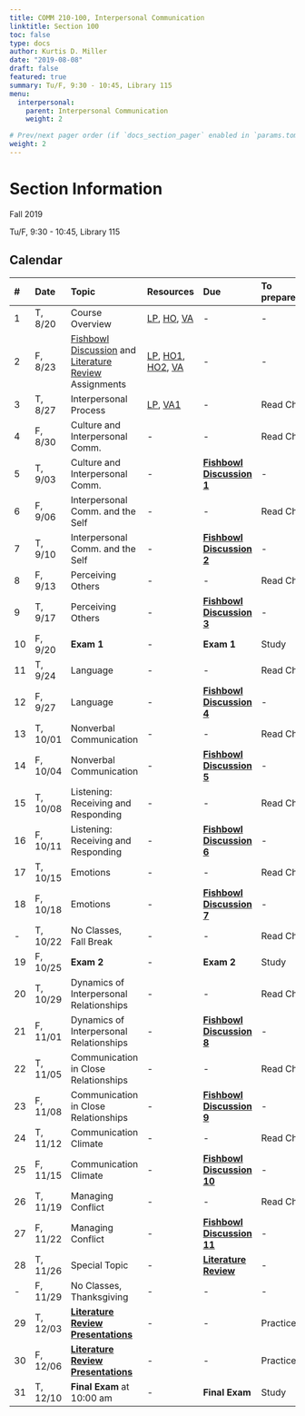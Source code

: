 ```yaml
---
title: COMM 210-100, Interpersonal Communication
linktitle: Section 100
toc: false
type: docs
author: Kurtis D. Miller
date: "2019-08-08"
draft: false
featured: true
summary: Tu/F, 9:30 - 10:45, Library 115
menu:
  interpersonal:
    parent: Interpersonal Communication
    weight: 2

# Prev/next pager order (if `docs_section_pager` enabled in `params.toml`)
weight: 2
---
```


Section Information
===================

Fall 2019

Tu/F, 9:30 - 10:45, Library 115

[ho-s]:  /course/interpersonal/COMM-210-100-FA19-KM.pdf  "Handout - Syllabus"

<!-- more -->

Calendar
--------

| #  | Date     | Topic                                                                        | Resources                                                | Due                                    | To prepare… |
|:--|:-----------|:--------------------------|:----------|:-----------------------|:---------------------------|
| 1  | T,  8/20 | Course Overview                                                              | [LP][lp-co], [HO][ho-s], [VA][va-co-rev]                 | -                                      | -           |
| 2  | F,  8/23 | [Fishbowl Discussion][Fishbowl] and [Literature Review][lit-rev] Assignments | [LP][lp-ao], [HO1][ho-fd], [HO2][ho-lr], [VA][va-ao-rev] | -                                      | -           |
| 3  | T,  8/27 | Interpersonal Process                                                        | [LP][lp-ip1], [VA1][va-ip1]                              | -                                      | Read Ch.    |
| 4  | F,  8/30 | Culture and Interpersonal Comm.                                              | -                                                        | -                                      | Read Ch.    |
| 5  | T,  9/03 | Culture and Interpersonal Comm.                                              | -                                                        | **[Fishbowl Discussion 1][Fishbowl]**  | -           |
| 6  | F,  9/06 | Interpersonal Comm. and the Self                                             | -                                                        | -                                      | Read Ch.    |
| 7  | T,  9/10 | Interpersonal Comm. and the Self                                             | -                                                        | **[Fishbowl Discussion 2][Fishbowl]**  | -           |
| 8  | F,  9/13 | Perceiving Others                                                            | -                                                        | -                                      | Read Ch.    |
| 9  | T,  9/17 | Perceiving Others                                                            | -                                                        | **[Fishbowl Discussion 3][Fishbowl]**  | -           |
| 10 | F,  9/20 | **Exam 1**                                                                   | -                                                        | **Exam 1**                             | Study       |
| 11 | T,  9/24 | Language                                                                     | -                                                        | -                                      | Read Ch.    |
| 12 | F,  9/27 | Language                                                                     | -                                                        | **[Fishbowl Discussion 4][Fishbowl]**  | -           |
| 13 | T, 10/01 | Nonverbal Communication                                                      | -                                                        | -                                      | Read Ch.    |
| 14 | F, 10/04 | Nonverbal Communication                                                      | -                                                        | **[Fishbowl Discussion 5][Fishbowl]**  | -           |
| 15 | T, 10/08 | Listening: Receiving and Responding                                          | -                                                        | -                                      | Read Ch.    |
| 16 | F, 10/11 | Listening: Receiving and Responding                                          | -                                                        | **[Fishbowl Discussion 6][Fishbowl]**  | -           |
| 17 | T, 10/15 | Emotions                                                                     | -                                                        | -                                      | Read Ch.    |
| 18 | F, 10/18 | Emotions                                                                     | -                                                        | **[Fishbowl Discussion 7][Fishbowl]**  | -           |
| -  | T, 10/22 | No Classes, Fall Break                                                       | -                                                        | -                                      | Read Ch.    |
| 19 | F, 10/25 | **Exam 2**                                                                   | -                                                        | **Exam 2**                             | Study       |
| 20 | T, 10/29 | Dynamics of Interpersonal Relationships                                      | -                                                        | -                                      | Read Ch.    |
| 21 | F, 11/01 | Dynamics of Interpersonal Relationships                                      | -                                                        | **[Fishbowl Discussion 8][Fishbowl]**  | -           |
| 22 | T, 11/05 | Communication in Close Relationships                                         | -                                                        | -                                      | Read Ch.    |
| 23 | F, 11/08 | Communication in Close Relationships                                         | -                                                        | **[Fishbowl Discussion 9][Fishbowl]**  | -           |
| 24 | T, 11/12 | Communication Climate                                                        | -                                                        | -                                      | Read Ch.    |
| 25 | F, 11/15 | Communication Climate                                                        | -                                                        | **[Fishbowl Discussion 10][Fishbowl]** | -           |
| 26 | T, 11/19 | Managing Conflict                                                            | -                                                        | -                                      | Read Ch.    |
| 27 | F, 11/22 | Managing Conflict                                                            | -                                                        | **[Fishbowl Discussion 11][Fishbowl]** | -           |
| 28 | T, 11/26 | Special Topic                                                                | -                                                        | **[Literature Review][lit-rev]**       | -           |
| -  | F, 11/29 | No Classes, Thanksgiving                                                     | -                                                        | -                                      | -           |
| 29 | T, 12/03 | **[Literature Review Presentations][lit-rev]**                               | -                                                        | -                                      | Practice    |
| 30 | F, 12/06 | **[Literature Review Presentations][lit-rev]**                               | -                                                        | -                                      | Practice    |
| 31 | T, 12/10 | **Final Exam** at 10:00 am                                                   | -                                                        | **Final Exam**                         | Study       |

<!-- assignment links -->
[Fishbowl]:  /course/interpersonal/assignment/fishbowl-discussion/   "Assignment description"
[lit-rev]:   /course/interpersonal/assignment/literature-review/     "Assignment description"

<!-- handout links -->
[ho-fd]: /course/interpersonal/handout/fishbowl-discussion.pdf  "Handout - Fishbowl Discussion Assignment"
[ho-lr]: /course/interpersonal/handout/literature-review.pdf    "Handout - Literature Review Assignment"

<!-- lesson plan links -->
[lp-co]:  /course/interpersonal/lesson-plan/course-overview/          "Lesson Plan"
[lp-ao]:  /course/interpersonal/lesson-plan/assignments-overview/     "Lesson Plan"
[lp-ip1]: /course/interpersonal/lesson-plan/interpersonal-process-1/  "Lesson Plan"

<!-- visual aid links-->
[va-co-rev]:  /course/interpersonal/visual-aid/course-overview-rev/           "Visual Aid - Review"
[va-ao-rev]:  /course/interpersonal/visual-aid/assignment-overview-rev/       "Visual Aid - Review"
[va-ip1]:     /course/interpersonal/visual-aid/interpersonal-process-1/       "Visual Aid - Process Models of Communication"
